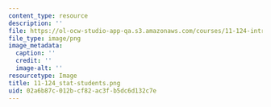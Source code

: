 ```yaml
---
content_type: resource
description: ''
file: https://ol-ocw-studio-app-qa.s3.amazonaws.com/courses/11-124-introduction-to-education-looking-forward-and-looking-back-on-education-fall-2011/02a6b87c012bcf82ac3fb5dc6d132c7e_11-124_stat-students.png
file_type: image/png
image_metadata:
  caption: ''
  credit: ''
  image-alt: ''
resourcetype: Image
title: 11-124_stat-students.png
uid: 02a6b87c-012b-cf82-ac3f-b5dc6d132c7e
---
```

